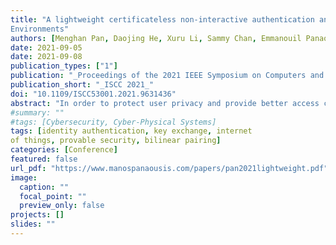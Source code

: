 ```yaml
---
title: "A lightweight certificateless non-interactive authentication and key exchange protocol for IoT
Environments"
authors: [Menghan Pan, Daojing He, Xuru Li, Sammy Chan, Emmanouil Panaousis, Yun Gao]
date: 2021-09-05
date: 2021-09-08
publication_types: ["1"]
publication: "_Proceedings of the 2021 IEEE Symposium on Computers and Communications_"
publication_short: "_ISCC 2021_"
doi: "10.1109/ISCC53001.2021.9631436"
abstract: "In order to protect user privacy and provide better access control in Internet of Things (IoT) environments, designing an appropriate two-party authentication and key exchange protocol is a prominent challenge. In this paper, we propose a lightweight certificateless non-interactive authentication and key exchange (CNAKE) protocol for mutual authentication between remote users and smart devices. Based on elliptic curves, our lightweight protocol provides high security performance, realizes non-interactive authentication between the two entities, and effectively reduces communication overhead. Under the random oracle model, the proposed protocol is provably secure based on the Computational Diffie-Hellman and Bilinear Diffie-Hellman hardness assumption. Finally, through a series of experiments and comprehensive performance analysis, we demonstrate that our scheme is fast and secure."
#summary: ""
#tags: [Cybersecurity, Cyber-Physical Systems]
tags: [identity authentication, key exchange, internet
of things, provable security, bilinear pairing]
categories: [Conference]
featured: false
url_pdf: "https://www.manospanaousis.com/papers/pan2021lightweight.pdf"
image:
  caption: ""
  focal_point: ""
  preview_only: false
projects: []
slides: ""
---
```

